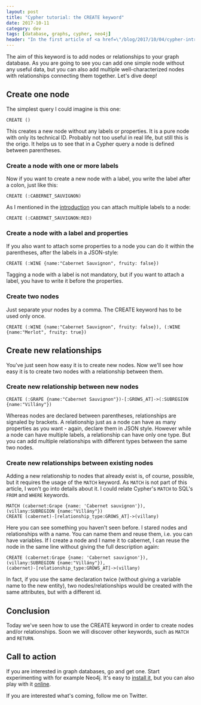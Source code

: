 ```yaml
---
layout: post
title: "Cypher tutorial: the CREATE keyword"
date: 2017-10-11
category: dev
tags: [database, graphs, cypher, neo4j]
header: "In the first article of <a href=\"/blog/2017/10/04/cypher-introduction\">my series about Cypher</a> I introduce you the CREATE keyword."
---
```

The aim of this keyword is to add nodes or relationships to your graph database. As you are going to see you can add one simple node without any useful data, but you can also add multiple well-characterized nodes with relationships connecting them together. Let's dive deep! 

## Create one node
The simplest query I could imagine is this one:
```
CREATE ()
```

This creates a new node without any labels or properties. It is a pure node with only its technical ID. Probably not too useful in real life, but still this is the origo. It helps us to see that in a Cypher query a node is defined between parentheses.

### Create a node with one or more labels
Now if you want to create a new node with a label, you write the label after a colon, just like this:
```
CREATE (:CABERNET_SAUVIGNON)
```

As I mentioned in the [introduction](/blog/2017/10/04/cypher-introduction) you can attach multiple labels to a node:
```
CREATE (:CABERNET_SAUVIGNON:RED)
```

### Create a node with a label and properties
If you also want to attach some properties to a node you can do it within the parentheses, after the labels in a JSON-style:
```
CREATE (:WINE {name:"Cabernet Sauvignon", fruity: false})
```

Tagging a node with a label is not mandatory, but if you want to attach a label, you have to write it before the properties.

### Create two nodes
Just separate your nodes by a comma. The CREATE keyword has to be used only once.

```
CREATE (:WINE {name:"Cabernet Sauvignon", fruity: false}), (:WINE {name:"Merlot", fruity: true})
```

## Create new relationships
You've just seen how easy it is to create new nodes. Now we'll see how easy it is to create two nodes with a relationship between them.

### Create new relationship between new nodes
```
CREATE (:GRAPE {name:"Cabernet Sauvignon"})-[:GROWS_AT]->(:SUBREGION {name:"Villány"})
```

Whereas nodes are declared between parentheses, relationships are signaled by brackets. A relationship just as a node can have as many properties as you want - again, declare them in JSON style. However while a node can have multiple labels, a relationship can have only one type. But you can add multiple relationships with different types between the same two nodes.

### Create new relationships between existing nodes
Adding a new relationship to nodes that already exist is, of course, possible, but it requires the usage of the `MATCH` keyword. As `MATCH` is not part of this article, I won't go into details about it. I could relate Cypher's `MATCH` to SQL's `FROM` and `WHERE` keywords.

```
MATCH (cabernet:Grape {name: 'Cabernet sauvignon'}), (villany:SUBREGION {name:"Villány"})
CREATE (cabernet)-[relationship_type:GROWS_AT]->(villany)
```

Here you can see something you haven't seen before. I stared nodes and relationships with a name. You can name them and reuse them, i.e. you can have variables. If I create a node and I name it to cabernet, I can reuse the node in the same line without giving the full description again:

```
CREATE (cabernet:Grape {name: 'Cabernet sauvignon'}),
(villany:SUBREGION {name:"Villány"}),
(cabernet)-[relationship_type:GROWS_AT]->(villany)
```

In fact, if you use the same declaration twice (without giving a variable name to the new entity), two nodes/relationships would be created with the same attributes, but with a different id.

## Conclusion

Today we've seen how to use the CREATE keyword in order to create nodes and/or relationships. Soon we will discover other keywords, such as `MATCH` and `RETURN`. 

## Call to action
If you are interested in graph databases, go and get one. Start experimenting with for example Neo4j. It's easy to [install it](https://neo4j.com/docs/operations-manual/current/installation/), but you can also play with it [online](http://console.neo4j.org/).

If you are interested what's coming, follow me on Twitter. 